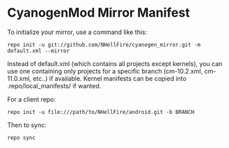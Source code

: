 CyanogenMod Mirror Manifest
===========================

To initialize your mirror, use a command like this:

    repo init -u git://github.com/NHellFire/cyanogen_mirror.git -m default.xml --mirror

Instead of default.xml (which contains all projects except kernels), you can use one containing only projects for a specific branch (cm-10.2.xml, cm-11.0.xml, etc..) if available.
Kernel manifests can be copied into .repo/local_manifests/ if wanted.


For a client repo:

    repo init -u file:///path/to/NHellFire/android.git -b BRANCH

Then to sync:

    repo sync

